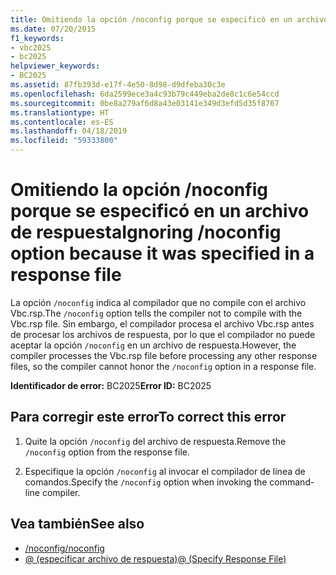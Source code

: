 ```yaml
---
title: Omitiendo la opción /noconfig porque se especificó en un archivo de respuesta
ms.date: 07/20/2015
f1_keywords:
- vbc2025
- bc2025
helpviewer_keywords:
- BC2025
ms.assetid: 87fb393d-e17f-4e50-8d98-d9dfeba30c3e
ms.openlocfilehash: 6da2599ece3a4c93b79c449eba2de8c1c6e54ccd
ms.sourcegitcommit: 0be8a279af6d8a43e03141e349d3efd5d35f8767
ms.translationtype: HT
ms.contentlocale: es-ES
ms.lasthandoff: 04/18/2019
ms.locfileid: "59333800"
---
```

# <a name="ignoring-noconfig-option-because-it-was-specified-in-a-response-file"></a><span data-ttu-id="f617a-102">Omitiendo la opción /noconfig porque se especificó en un archivo de respuesta</span><span class="sxs-lookup"><span data-stu-id="f617a-102">Ignoring /noconfig option because it was specified in a response file</span></span>
<span data-ttu-id="f617a-103">La opción `/noconfig` indica al compilador que no compile con el archivo Vbc.rsp.</span><span class="sxs-lookup"><span data-stu-id="f617a-103">The `/noconfig` option tells the compiler not to compile with the Vbc.rsp file.</span></span> <span data-ttu-id="f617a-104">Sin embargo, el compilador procesa el archivo Vbc.rsp antes de procesar los archivos de respuesta, por lo que el compilador no puede aceptar la opción `/noconfig` en un archivo de respuesta.</span><span class="sxs-lookup"><span data-stu-id="f617a-104">However, the compiler processes the Vbc.rsp file before processing any other response files, so the compiler cannot honor the `/noconfig` option in a response file.</span></span>  
  
 <span data-ttu-id="f617a-105">**Identificador de error:** BC2025</span><span class="sxs-lookup"><span data-stu-id="f617a-105">**Error ID:** BC2025</span></span>  
  
## <a name="to-correct-this-error"></a><span data-ttu-id="f617a-106">Para corregir este error</span><span class="sxs-lookup"><span data-stu-id="f617a-106">To correct this error</span></span>  
  
1. <span data-ttu-id="f617a-107">Quite la opción `/noconfig` del archivo de respuesta.</span><span class="sxs-lookup"><span data-stu-id="f617a-107">Remove the `/noconfig` option from the response file.</span></span>  
  
2. <span data-ttu-id="f617a-108">Especifique la opción `/noconfig` al invocar el compilador de línea de comandos.</span><span class="sxs-lookup"><span data-stu-id="f617a-108">Specify the `/noconfig` option when invoking the command-line compiler.</span></span>  
  
## <a name="see-also"></a><span data-ttu-id="f617a-109">Vea también</span><span class="sxs-lookup"><span data-stu-id="f617a-109">See also</span></span>

- [<span data-ttu-id="f617a-110">/noconfig</span><span class="sxs-lookup"><span data-stu-id="f617a-110">/noconfig</span></span>](../../visual-basic/reference/command-line-compiler/noconfig.md)
- [<span data-ttu-id="f617a-111">@ (especificar archivo de respuesta)</span><span class="sxs-lookup"><span data-stu-id="f617a-111">@ (Specify Response File)</span></span>](../../visual-basic/reference/command-line-compiler/specify-response-file.md)
